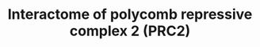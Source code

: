 ---
annotations:
- type: Pathway Ontology
  value: regulatory pathway
authors:
- Mkutmon
- MaintBot
- Jmelius
description: A proposed interactome of Polycomb repressive complex 2 (PRC2), based
  on proteomics.
last-edited: 2016-08-12
organisms:
- Bos taurus
redirect_from:
- /index.php/Pathway:WP3136
- /instance/WP3136
schema-jsonld:
- '@context': https://schema.org/
  '@id': https://wikipathways.github.io/pathways/WP3136.html
  '@type': Dataset
  creator:
    '@type': Organization
    name: WikiPathways
  description: A proposed interactome of Polycomb repressive complex 2 (PRC2), based
    on proteomics.
  keywords:
  - RBBP4
  - TRIM35
  - STK38
  - ELL
  - EED
  - JARID2
  - THRAP3
  - RBBP7
  - EZH2
  - EZH1
  - MORC3
  - SUZ12
  - MTF2
  - BCLAF1
  - AEBP2
  - SETX
  license: CC0
  name: Interactome of polycomb repressive complex 2 (PRC2)
seo: CreativeWork
title: Interactome of polycomb repressive complex 2 (PRC2)
wpid: WP3136
---